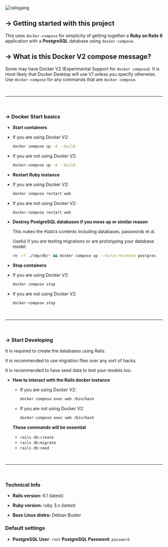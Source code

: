 ![railsgang](.readme/rails.png)

## → Getting started with this project

This uses `docker-compose` for simplicity of getting together a **Ruby on Rails 6** application with a **PostgreSQL** database using `docker-compose`.
## → What is this Docker V2 compose message?

Some may have Docker V2 (Experimental Support for `docker compose`). It is most likely that Docker Desktop will use V1 unless you specify otherwise. Use `docker-compose` for any commands that are `docker compose`.

<br />
<hr />
<br />

### → Docker Start basics

- **Start containers**

- If you are using Docker V2:

  ```bash
  docker compose up -d --build
  ```
- If you are not using Docker V2:

  ```bash
  docker-compose up -d --build
  ```

- **Restart Ruby instance**

- If you are using Docker V2:

  ```bash
  docker compose restart web
  ```
- If you are not using Docker V2:

  ```bash
  docker-compose restart web
  ```

- **Destroy PostgreSQL databases if you mess up or similar reason**

  This nukes the `PGDATA` contents including databases, passwords et al.

  Useful if you are testing migrations or are prototyping your database model.

  ```bash
  rm -rf ./tmp/db/* && docker compose up --force-recreate postgres
  ```

- **Stop containers**

- If you are using Docker V2:

  ```bash
  docker compose stop
  ```
- If you are not using Docker V2:

  ```bash
  docker-compose stop
  ```

<br />
<hr />
<br />

### → Start Developing

It is required to create the databases using Rails.

It is recommended to use migration files over any sort of hacks.

It is recommended to have seed data to test your models too.

- **How to interact with the Rails docker instance**

  - If you are using Docker V2:

    ```bash
    docker compose exec web /bin/bash
    ```

  - If you are not using Docker V2:

    ```bash
    docker-compose exec web /bin/bash
    ```

  **These commands will be essential**

  - `rails db:create`
  - `rails db:migrate`
  - `rails db:seed`

<br />
<hr />
<br />

### Technical Info

- **Rails version:** 6.1 (latest)

- **Ruby version:** ruby 3.x (latest)

- **Base Linux distro:** Debian Buster

### Default settings

- **PostgreSQL User**: `root` **PostgreSQL Password**: `password`
